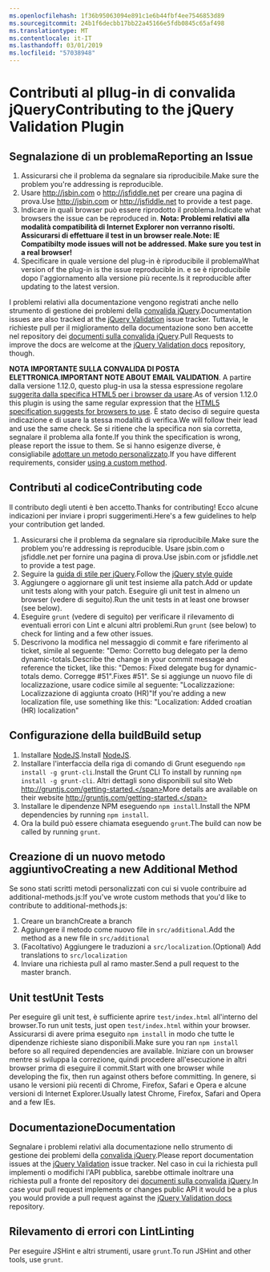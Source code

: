 ```yaml
---
ms.openlocfilehash: 1f36b95063094e891c1e6b44fbf4ee7546853d89
ms.sourcegitcommit: 24b1f6decbb17bb22a45166e5fdb0845c65af498
ms.translationtype: MT
ms.contentlocale: it-IT
ms.lasthandoff: 03/01/2019
ms.locfileid: "57038948"
---
```

# <a name="contributing-to-the-jquery-validation-plugin"></a><span data-ttu-id="efa7a-101">Contributi al pllug-in di convalida jQuery</span><span class="sxs-lookup"><span data-stu-id="efa7a-101">Contributing to the jQuery Validation Plugin</span></span>

## <a name="reporting-an-issue"></a><span data-ttu-id="efa7a-102">Segnalazione di un problema</span><span class="sxs-lookup"><span data-stu-id="efa7a-102">Reporting an Issue</span></span>

1. <span data-ttu-id="efa7a-103">Assicurarsi che il problema da segnalare sia riproducibile.</span><span class="sxs-lookup"><span data-stu-id="efa7a-103">Make sure the problem you're addressing is reproducible.</span></span>
2. <span data-ttu-id="efa7a-104">Usare http://jsbin.com o http://jsfiddle.net per creare una pagina di prova.</span><span class="sxs-lookup"><span data-stu-id="efa7a-104">Use http://jsbin.com or http://jsfiddle.net to provide a test page.</span></span>
3. <span data-ttu-id="efa7a-105">Indicare in quali browser può essere riprodotto il problema.</span><span class="sxs-lookup"><span data-stu-id="efa7a-105">Indicate what browsers the issue can be reproduced in.</span></span> <span data-ttu-id="efa7a-106">**Nota: Problemi relativi alla modalità compatibilità di Internet Explorer non verranno risolti. Assicurarsi di effettuare il test in un browser reale.**</span><span class="sxs-lookup"><span data-stu-id="efa7a-106">**Note: IE Compatibilty mode issues will not be addressed. Make sure you test in a real browser!**</span></span>
4. <span data-ttu-id="efa7a-107">Specificare in quale versione del plug-in è riproducibile il problema</span><span class="sxs-lookup"><span data-stu-id="efa7a-107">What version of the plug-in is the issue reproducible in.</span></span> <span data-ttu-id="efa7a-108">e se è riproducibile dopo l'aggiornamento alla versione più recente.</span><span class="sxs-lookup"><span data-stu-id="efa7a-108">Is it reproducible after updating to the latest version.</span></span>

<span data-ttu-id="efa7a-109">I problemi relativi alla documentazione vengono registrati anche nello strumento di gestione dei problemi della [convalida jQuery](https://github.com/jzaefferer/jquery-validation/issues).</span><span class="sxs-lookup"><span data-stu-id="efa7a-109">Documentation issues are also tracked at the [jQuery Validation](https://github.com/jzaefferer/jquery-validation/issues) issue tracker.</span></span>
<span data-ttu-id="efa7a-110">Tuttavia, le richieste pull per il miglioramento della documentazione sono ben accette nel repository dei [documenti sulla convalida jQuery](https://github.com/jzaefferer/validation-content).</span><span class="sxs-lookup"><span data-stu-id="efa7a-110">Pull Requests to improve the docs are welcome at the [jQuery Validation docs](https://github.com/jzaefferer/validation-content) repository, though.</span></span>

<span data-ttu-id="efa7a-111">**NOTA IMPORTANTE SULLA CONVALIDA DI POSTA ELETTRONICA**.</span><span class="sxs-lookup"><span data-stu-id="efa7a-111">**IMPORTANT NOTE ABOUT EMAIL VALIDATION**.</span></span> <span data-ttu-id="efa7a-112">A partire dalla versione 1.12.0, questo plug-in usa la stessa espressione regolare [suggerita dalla specifica HTML5 per i browser da usare](https://html.spec.whatwg.org/multipage/forms.html#valid-e-mail-address).</span><span class="sxs-lookup"><span data-stu-id="efa7a-112">As of version 1.12.0 this plugin is using the same regular expression that the [HTML5 specification suggests for browsers to use](https://html.spec.whatwg.org/multipage/forms.html#valid-e-mail-address).</span></span> <span data-ttu-id="efa7a-113">È stato deciso di seguire questa indicazione e di usare la stessa modalità di verifica.</span><span class="sxs-lookup"><span data-stu-id="efa7a-113">We will follow their lead and use the same check.</span></span> <span data-ttu-id="efa7a-114">Se si ritiene che la specifica non sia corretta, segnalare il problema alla fonte.</span><span class="sxs-lookup"><span data-stu-id="efa7a-114">If you think the specification is wrong, please report the issue to them.</span></span> <span data-ttu-id="efa7a-115">Se si hanno esigenze diverse, è consigliabile [adottare un metodo personalizzato](http://jqueryvalidation.org/jQuery.validator.addMethod/).</span><span class="sxs-lookup"><span data-stu-id="efa7a-115">If you have different requirements, consider [using a custom method](http://jqueryvalidation.org/jQuery.validator.addMethod/).</span></span>

## <a name="contributing-code"></a><span data-ttu-id="efa7a-116">Contributi al codice</span><span class="sxs-lookup"><span data-stu-id="efa7a-116">Contributing code</span></span>

<span data-ttu-id="efa7a-117">Il contributo degli utenti è ben accetto.</span><span class="sxs-lookup"><span data-stu-id="efa7a-117">Thanks for contributing!</span></span> <span data-ttu-id="efa7a-118">Ecco alcune indicazioni per inviare i propri suggerimenti.</span><span class="sxs-lookup"><span data-stu-id="efa7a-118">Here's a few guidelines to help your contribution get landed.</span></span>

1. <span data-ttu-id="efa7a-119">Assicurarsi che il problema da segnalare sia riproducibile.</span><span class="sxs-lookup"><span data-stu-id="efa7a-119">Make sure the problem you're addressing is reproducible.</span></span> <span data-ttu-id="efa7a-120">Usare jsbin.com o jsfiddle.net per fornire una pagina di prova.</span><span class="sxs-lookup"><span data-stu-id="efa7a-120">Use jsbin.com or jsfiddle.net to provide a test page.</span></span>
2. <span data-ttu-id="efa7a-121">Seguire la [guida di stile per jQuery](http://contribute.jquery.com/style-guides/js).</span><span class="sxs-lookup"><span data-stu-id="efa7a-121">Follow the [jQuery style guide](http://contribute.jquery.com/style-guides/js)</span></span>
3. <span data-ttu-id="efa7a-122">Aggiungere o aggiornare gli unit test insieme alla patch.</span><span class="sxs-lookup"><span data-stu-id="efa7a-122">Add or update unit tests along with your patch.</span></span> <span data-ttu-id="efa7a-123">Eseguire gli unit test in almeno un browser (vedere di seguito).</span><span class="sxs-lookup"><span data-stu-id="efa7a-123">Run the unit tests in at least one browser (see below).</span></span>
4. <span data-ttu-id="efa7a-124">Eseguire `grunt` (vedere di seguito) per verificare il rilevamento di eventuali errori con Lint e alcuni altri problemi.</span><span class="sxs-lookup"><span data-stu-id="efa7a-124">Run `grunt` (see below) to check for linting and a few other issues.</span></span>
5. <span data-ttu-id="efa7a-125">Descrivono la modifica nel messaggio di commit e fare riferimento al ticket, simile al seguente: "Demo: Corretto bug delegato per la demo dynamic-totals.</span><span class="sxs-lookup"><span data-stu-id="efa7a-125">Describe the change in your commit message and reference the ticket, like this: "Demos: Fixed delegate bug for dynamic-totals demo.</span></span> <span data-ttu-id="efa7a-126">Corregge #51".</span><span class="sxs-lookup"><span data-stu-id="efa7a-126">Fixes #51".</span></span> <span data-ttu-id="efa7a-127">Se si aggiunge un nuovo file di localizzazione, usare codice simile al seguente: "Localizzazione: Localizzazione di aggiunta croato (HR)"</span><span class="sxs-lookup"><span data-stu-id="efa7a-127">If you're adding a new localization file, use something like this: "Localization: Added croatian (HR) localization"</span></span>

## <a name="build-setup"></a><span data-ttu-id="efa7a-128">Configurazione della build</span><span class="sxs-lookup"><span data-stu-id="efa7a-128">Build setup</span></span>

1. <span data-ttu-id="efa7a-129">Installare [NodeJS](http://nodejs.org).</span><span class="sxs-lookup"><span data-stu-id="efa7a-129">Install [NodeJS](http://nodejs.org).</span></span>
2. <span data-ttu-id="efa7a-130">Installare l'interfaccia della riga di comando di Grunt eseguendo `npm install -g grunt-cli`.</span><span class="sxs-lookup"><span data-stu-id="efa7a-130">Install the Grunt CLI To install by running `npm install -g grunt-cli`.</span></span> <span data-ttu-id="efa7a-131">Altri dettagli sono disponibili sul sito Web http://gruntjs.com/getting-started.</span><span class="sxs-lookup"><span data-stu-id="efa7a-131">More details are available on their website http://gruntjs.com/getting-started.</span></span>
3. <span data-ttu-id="efa7a-132">Installare le dipendenze NPM eseguendo `npm install`.</span><span class="sxs-lookup"><span data-stu-id="efa7a-132">Install the NPM dependencies by running `npm install`.</span></span>
4. <span data-ttu-id="efa7a-133">Ora la build può essere chiamata eseguendo `grunt`.</span><span class="sxs-lookup"><span data-stu-id="efa7a-133">The build can now be called by running `grunt`.</span></span>

## <a name="creating-a-new-additional-method"></a><span data-ttu-id="efa7a-134">Creazione di un nuovo metodo aggiuntivo</span><span class="sxs-lookup"><span data-stu-id="efa7a-134">Creating a new Additional Method</span></span>

<span data-ttu-id="efa7a-135">Se sono stati scritti metodi personalizzati con cui si vuole contribuire ad additional-methods.js:</span><span class="sxs-lookup"><span data-stu-id="efa7a-135">If you've wrote custom methods that you'd like to contribute to additional-methods.js:</span></span>

1. <span data-ttu-id="efa7a-136">Creare un branch</span><span class="sxs-lookup"><span data-stu-id="efa7a-136">Create a branch</span></span>
2. <span data-ttu-id="efa7a-137">Aggiungere il metodo come nuovo file in `src/additional`.</span><span class="sxs-lookup"><span data-stu-id="efa7a-137">Add the method as a new file in `src/additional`</span></span>
3. <span data-ttu-id="efa7a-138">(Facoltativo) Aggiungere le traduzioni a `src/localization`.</span><span class="sxs-lookup"><span data-stu-id="efa7a-138">(Optional) Add translations to `src/localization`</span></span>
4. <span data-ttu-id="efa7a-139">Inviare una richiesta pull al ramo master.</span><span class="sxs-lookup"><span data-stu-id="efa7a-139">Send a pull request to the master branch.</span></span>

## <a name="unit-tests"></a><span data-ttu-id="efa7a-140">Unit test</span><span class="sxs-lookup"><span data-stu-id="efa7a-140">Unit Tests</span></span>

<span data-ttu-id="efa7a-141">Per eseguire gli unit test, è sufficiente aprire `test/index.html` all'interno del browser.</span><span class="sxs-lookup"><span data-stu-id="efa7a-141">To run unit tests, just open `test/index.html` within your browser.</span></span> <span data-ttu-id="efa7a-142">Assicurarsi di avere prima eseguito `npm install` in modo che tutte le dipendenze richieste siano disponibili.</span><span class="sxs-lookup"><span data-stu-id="efa7a-142">Make sure you ran `npm install` before so all required dependencies are available.</span></span>
<span data-ttu-id="efa7a-143">Iniziare con un browser mentre si sviluppa la correzione, quindi procedere all'esecuzione in altri browser prima di eseguire il commit.</span><span class="sxs-lookup"><span data-stu-id="efa7a-143">Start with one browser while developing the fix, then run against others before committing.</span></span> <span data-ttu-id="efa7a-144">In genere, si usano le versioni più recenti di Chrome, Firefox, Safari e Opera e alcune versioni di Internet Explorer.</span><span class="sxs-lookup"><span data-stu-id="efa7a-144">Usually latest Chrome, Firefox, Safari and Opera and a few IEs.</span></span>

## <a name="documentation"></a><span data-ttu-id="efa7a-145">Documentazione</span><span class="sxs-lookup"><span data-stu-id="efa7a-145">Documentation</span></span>

<span data-ttu-id="efa7a-146">Segnalare i problemi relativi alla documentazione nello strumento di gestione dei problemi della [convalida jQuery](https://github.com/jzaefferer/jquery-validation/issues).</span><span class="sxs-lookup"><span data-stu-id="efa7a-146">Please report documentation issues at the [jQuery Validation](https://github.com/jzaefferer/jquery-validation/issues) issue tracker.</span></span>
<span data-ttu-id="efa7a-147">Nel caso in cui la richiesta pull implementi o modifichi l'API pubblica, sarebbe ottimale inoltrare una richiesta pull a fronte del repository dei [documenti sulla convalida jQuery](https://github.com/jzaefferer/validation-content).</span><span class="sxs-lookup"><span data-stu-id="efa7a-147">In case your pull request implements or changes public API it would be a plus you would provide a pull request against the [jQuery Validation docs](https://github.com/jzaefferer/validation-content) repository.</span></span>

## <a name="linting"></a><span data-ttu-id="efa7a-148">Rilevamento di errori con Lint</span><span class="sxs-lookup"><span data-stu-id="efa7a-148">Linting</span></span>

<span data-ttu-id="efa7a-149">Per eseguire JSHint e altri strumenti, usare `grunt`.</span><span class="sxs-lookup"><span data-stu-id="efa7a-149">To run JSHint and other tools, use `grunt`.</span></span>
